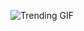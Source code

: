 
<!-- GIF_SECTION -->
![Trending GIF](https://media4.giphy.com/media/v1.Y2lkPThiYjIxNzcyZXhmcjYxMnFka3p4dTkzdXI3dHk3Z3Q3bTFqOHcxdGFtdjk5c3BwZSZlcD12MV9naWZzX3NlYXJjaCZjdD1n/3ohs814r2VtQYQWxkQ/giphy.gif)
<!-- END_GIF_SECTION -->
